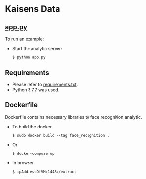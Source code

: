 # Kaisens Data
## [app.py](https://github.com/MorphSeur/KaisensData/blob/master/app.py)

To run an example:
- Start the analytic server:
    ```sh
    $ python app.py
    ```

## Requirements
- Please refer to [requirements.txt](https://github.com/MorphSeur/KaisensData/blob/master/requirements.txt).
- Python 3.7.7 was used.

## Dockerfile
Dockerfile contains necessary libraries to face recognition analytic.
- To build the docker
    ```
    $ sudo docker build --tag face_recognition .
    ```
- Or
    ```
    $ docker-compose up
    ```
- In browser
    ```
	$ ipAddressOfVM:14484/extract
    ```